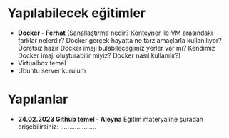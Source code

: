 # Yapılabilecek eğitimler
- __Docker - Ferhat__ (Sanallaştırma nedir? Konteyner ile VM arasındaki farklar nelerdir? Docker gerçek hayatta ne tarz amaçlarla kullanılıyor? Ücretsiz hazır Docker imajı bulabileceğimiz yerler var mı? Kendimiz Docker imajı oluşturabilir miyiz? Docker nasıl kullanılır?)
- Virtualbox temel
- Ubuntu server kurulum

# Yapılanlar
- __24.02.2023  Github temel - Aleyna__ Eğitim materyaline şuradan erişebilirsiniz: ....................
